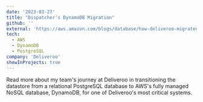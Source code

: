 ```yaml
---
date: '2023-03-27'
title: "Dispatcher's DynamoDB Migration"
github: ''
external: 'https://aws.amazon.com/blogs/database/how-deliveroo-migrated-their-dispatcher-service-to-amazon-dynamodb/'
tech:
  - AWS
  - DynamoDB
  - PostgreSQL
company: 'Deliveroo'
showInProjects: true
---
```


Read more about my team's journey at Deliveroo in transitioning the datastore from a relational PostgreSQL database to AWS's fully managed NoSQL database, DynamoDB, for one of Deliveroo's most critical systems.